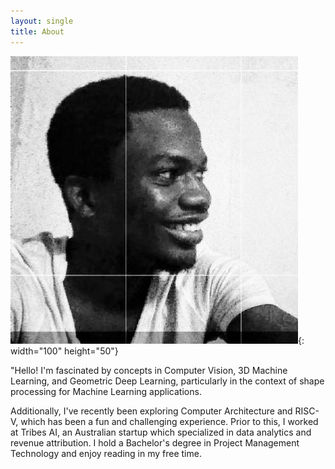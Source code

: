 ```yaml
---
layout: single
title: About
---
```


![My picture](/me.jpeg){: width="100" height="50"}

"Hello! I'm fascinated by concepts in Computer Vision, 3D Machine Learning, and Geometric Deep Learning, particularly in the context of shape processing for Machine Learning applications. 

Additionally, I've recently been exploring Computer Architecture and RISC-V, which has been a fun and challenging experience. Prior to this, I worked at Tribes AI, an Australian startup which specialized in data analytics and revenue attribution. I hold a Bachelor's degree in Project Management Technology and enjoy reading in my free time.